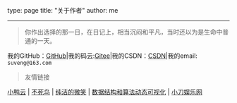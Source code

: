 type: page
title: "关于作者"
author: me

---



> 你作出选择的那一日，在日记上，相当沉闷和平凡，当时还以为是生命中普通的一天。

我的GitHub：[GitHub](https://github.com/suveng)|我的码云:[Gitee](https://gitee.com/suveng)|我的CSDN：[CSDN](https://blog.csdn.net/qq_37933685)|我的email: `suveng@163.com`

> 友情链接

[小鸭云](https://xiaoyayun.com) | [不死鸟](https://lai.yuweining.cn/) | [纯洁的微笑](http://www.ityouknow.com/) | [数据结构和算法动态可视化](https://visualgo.net/zh) | [小刀娱乐网](https://www.xd0.com/)

